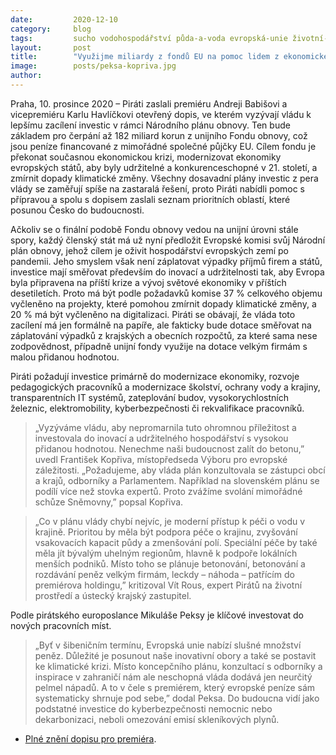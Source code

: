 ```yaml
---
date:         2020-12-10
category:     blog
tags:         sucho vodohospodářství půda-a-voda evropská-unie životní-prostředí finance
layout:       post
title:        "Využijme miliardy z fondů EU na pomoc lidem z ekonomické krize, modernizaci vzdělávání či ochranu vody a krajiny"
image:        posts/peksa-kopriva.jpg
author:       
---
```


 

Praha, 10. prosince 2020 – Piráti zaslali premiéru Andreji Babišovi a vicepremiéru Karlu Havlíčkovi otevřený dopis, ve kterém vyzývají vládu k lepšímu zacílení investic v rámci Národního plánu obnovy. Ten bude základem pro čerpání až 182 miliard korun z unijního Fondu obnovy, což jsou peníze financované z mimořádné společné půjčky EU. Cílem fondu je překonat současnou ekonomickou krizi, modernizovat ekonomiky evropských států, aby byly udržitelné a konkurenceschopné v 21. století, a zmírnit dopady klimatické změny. Všechny dosavadní plány investic z pera vlády se zaměřují spíše na zastaralá řešení, proto Piráti nabídli pomoc s přípravou a spolu s dopisem zaslali seznam prioritních oblastí, které posunou Česko do budoucnosti. 

Ačkoliv se o finální podobě Fondu obnovy vedou na unijní úrovni stále spory, každý členský stát má už nyní předložit Evropské komisi svůj Národní plán obnovy, jehož cílem je oživit hospodářství evropských zemí po pandemii. Jeho smyslem však není záplatovat výpadky příjmů firem a států, investice mají směřovat především do inovací a udržitelnosti tak, aby Evropa byla připravena na příští krize a vývoj světové ekonomiky v příštích desetiletích. Proto má být podle požadavků komise 37 % celkového objemu vyčleněno na projekty, které pomohou zmírnit dopady klimatické změny, a 20 % má být vyčleněno na digitalizaci. Piráti se obávají, že vláda toto zacílení má jen formálně na papíře, ale fakticky bude dotace směřovat na záplatování výpadků z krajských a obecních rozpočtů, za které sama nese zodpovědnost, případně unijní fondy využije na dotace velkým firmám s malou přidanou hodnotou.  

Piráti požadují investice primárně do modernizace ekonomiky, rozvoje pedagogických pracovníků a modernizace školství, ochrany vody a krajiny, transparentních IT systémů, zateplování budov, vysokorychlostních železnic, elektromobility, kyberbezpečnosti či rekvalifikace pracovníků. 

> „Vyzýváme vládu, aby nepromarnila tuto ohromnou příležitost a investovala do inovací a udržitelného hospodářství s vysokou přidanou hodnotou. Nenechme naši budoucnost zalít do betonu,” uvedl František Kopřiva, místopředseda Výboru pro evropské záležitosti. „Požadujeme, aby vláda plán konzultovala se zástupci obcí a krajů, odborníky a Parlamentem. Například na slovenském plánu se podílí více než stovka expertů. Proto zvážíme svolání mimořádné schůze Sněmovny,” popsal Kopřiva. 

> „Co v plánu vlády chybí nejvíc, je moderní přístup k péči o vodu v krajině. Prioritou by měla být podpora péče o krajinu, zvyšování vsakovacích kapacit půdy a zmenšování polí. Speciální péče by také měla jít bývalým uhelným regionům, hlavně k podpoře lokálních menších podniků. Místo toho se plánuje betonování, betonování a rozdávání peněz velkým firmám, leckdy – náhoda – patřícím do premiérova holdingu,” kritizoval Vít Rous, expert Pirátů na životní prostředí a ústecký krajský zastupitel. 

Podle pirátského europoslance Mikuláše Peksy je klíčové investovat do nových pracovních míst. 

> „Byť v šibeničním termínu, Evropská unie nabízí slušné množství peněz. Důležité je posunout naše inovativní obory a také se postavit ke klimatické krizi. Místo koncepčního plánu, konzultací s odborníky a inspirace v zahraničí nám ale neschopná vláda dodává jen neurčitý pelmel nápadů. A to v čele s premiérem, který evropské peníze sám systematicky shrnuje pod sebe,” dodal Peksa. Do budoucna vidí jako podstatné investice do kyberbezpečnosti nemocnic nebo dekarbonizaci, neboli omezování emisí skleníkových plynů.  

* [Plné znění dopisu pro premiéra](https://pirati.cz/assets/pdf/otevreny-dopis-narodni-plan-obnovy.pdf).
